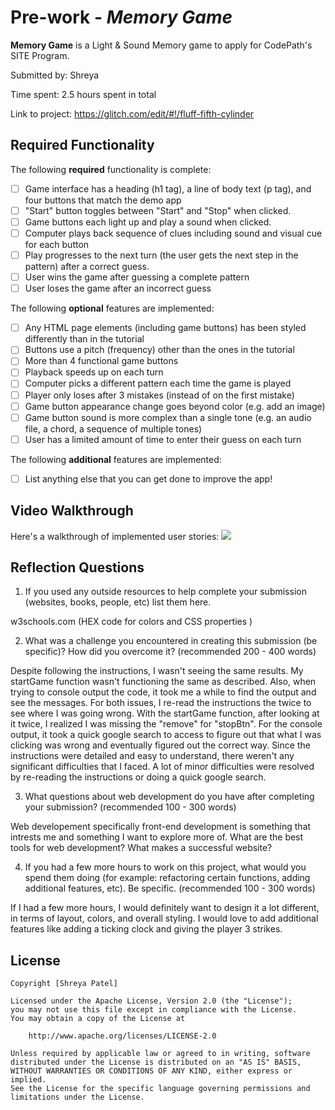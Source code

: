 # Pre-work - *Memory Game*

**Memory Game** is a Light & Sound Memory game to apply for CodePath's SITE Program. 

Submitted by: Shreya

Time spent: 2.5 hours spent in total

Link to project: https://glitch.com/edit/#!/fluff-fifth-cylinder

## Required Functionality

The following **required** functionality is complete:

* [ ] Game interface has a heading (h1 tag), a line of body text (p tag), and four buttons that match the demo app
* [ ] "Start" button toggles between "Start" and "Stop" when clicked. 
* [ ] Game buttons each light up and play a sound when clicked. 
* [ ] Computer plays back sequence of clues including sound and visual cue for each button
* [ ] Play progresses to the next turn (the user gets the next step in the pattern) after a correct guess. 
* [ ] User wins the game after guessing a complete pattern
* [ ] User loses the game after an incorrect guess

The following **optional** features are implemented:

* [ ] Any HTML page elements (including game buttons) has been styled differently than in the tutorial
* [ ] Buttons use a pitch (frequency) other than the ones in the tutorial
* [ ] More than 4 functional game buttons
* [ ] Playback speeds up on each turn
* [ ] Computer picks a different pattern each time the game is played
* [ ] Player only loses after 3 mistakes (instead of on the first mistake)
* [ ] Game button appearance change goes beyond color (e.g. add an image)
* [ ] Game button sound is more complex than a single tone (e.g. an audio file, a chord, a sequence of multiple tones)
* [ ] User has a limited amount of time to enter their guess on each turn

The following **additional** features are implemented:

- [ ] List anything else that you can get done to improve the app!

## Video Walkthrough

Here's a walkthrough of implemented user stories:
![](https://i.imgur.com/c1gNqzF.gif)


## Reflection Questions
1. If you used any outside resources to help complete your submission (websites, books, people, etc) list them here. 

w3schools.com (HEX code for colors and CSS properties )

2. What was a challenge you encountered in creating this submission (be specific)? How did you overcome it? (recommended 200 - 400 words) 

Despite following the instructions, I wasn't seeing the same results. My startGame function wasn't functioning the same as described. Also, when trying to console output the code, it took me a while to find the output and see the messages. For both issues, I re-read the instructions the twice to see where I was going wrong. With the startGame function, after looking at it twice, I realized I was missing the "remove" for "stopBtn". For the console output, it took a quick google search to access to figure out that what I was clicking was wrong and eventually figured out the correct way. Since the instructions were detailed and easy to understand, there weren't any significant difficulties that I faced. A lot of minor difficulties were resolved by re-reading the instructions or doing a quick google search.

3. What questions about web development do you have after completing your submission? (recommended 100 - 300 words) 

Web developement specifically front-end development is something that intrests me and something I want to explore more of. What are the best tools for web development? What makes a successful website? 

4. If you had a few more hours to work on this project, what would you spend them doing (for example: refactoring certain functions, adding additional features, etc). Be specific. (recommended 100 - 300 words) 

If I had a few more hours, I would definitely want to design it a lot different, in terms of layout, colors, and overall styling. I would love to add additional features like adding a ticking clock and giving the player 3 strikes. 


## License

    Copyright [Shreya Patel]

    Licensed under the Apache License, Version 2.0 (the "License");
    you may not use this file except in compliance with the License.
    You may obtain a copy of the License at

        http://www.apache.org/licenses/LICENSE-2.0

    Unless required by applicable law or agreed to in writing, software
    distributed under the License is distributed on an "AS IS" BASIS,
    WITHOUT WARRANTIES OR CONDITIONS OF ANY KIND, either express or implied.
    See the License for the specific language governing permissions and
    limitations under the License.
